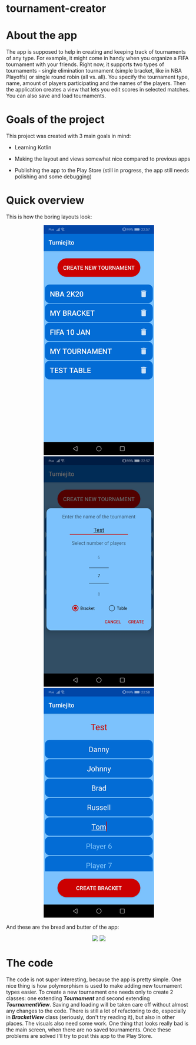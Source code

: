 # tournament-creator
<h1>About the app</h1>
The app is supposed to help in creating and keeping track of tournaments of any type. For example, it might come in handy when you organize a FIFA tournament with your friends. Right now, it supports two types of tournaments - single elimination tournament (simple bracket, like in NBA Playoffs) or single round robin (all vs. all). You specify the tournament type, name, amount of players participating and the names of the players. Then the application creates a view that lets you edit scores in selected matches. You can also save and load tournaments.

<h1>Goals of the project</h1>
This project was created with 3 main goals in mind:

* Learning Kotlin

* Making the layout and views somewhat nice compared to previous apps

* Publishing the app to the Play Store (still in progress, the app still needs polishing and some debugging)

<h1>Quick overview</h1>
This is how the boring layouts look:


<p float="left" align="center">
  <img src="/readme_assets/main.jpg" width="300"/>
  <img src="/readme_assets/tournament_creation_dialog.jpg" width="300" /> 
  <img src="/readme_assets/changing_players.jpg" width="300" />
</p>


And these are the bread and butter of the app:


<p float="left" align="center">
  <img src="/readme_assets/table_demo.gif" width="300"/>
  <img src="/readme_assets/bracket_demo.gif" width="300" /> 
</p>

<h1>The code</h1>
The code is not super interesting, because the app is pretty simple. One nice thing is how polymorphism is used to make adding new tournament types easier. To create a new tournament one needs only to create 2 classes: one extending <b><i>Tournament</b></i> and second extending <b><i>TournamentView</b></i>. Saving and loading will be taken care off without almost any changes to the code. There is still a lot of refactoring to do, especially in <b><i>BracketView</b></i> class (seriously, don't try reading it), but also in other places. The visuals also need some work. One thing that looks really bad is the main screen, when there are no saved tournaments. Once these problems are solved I'll try to post this app to the Play Store.
